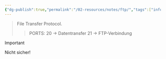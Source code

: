 ```yaml
---
{"dg-publish":true,"permalink":"/02-resources/notes/ftp/","tags":["informatik/netzwerk/protokoll"],"noteIcon":"","updated":"2025-09-10T16:35:16.818+02:00"}
---
```


> File Transfer Protocol.
>> PORTS: 20 -> Datentransfer
> > 	   21 -> FTP-Verbindung

>[!important] 
>Nicht sicher!

